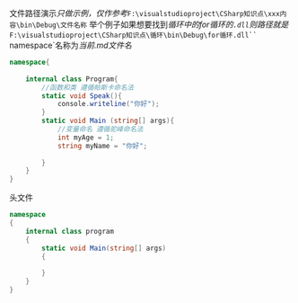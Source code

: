 文件路径演示*只做示例，仅作参考*`F:\visualstudioproject\CSharp知识点\xxx内容\bin\Debug\文件名称`
举个例子如果想要找到*循环中的for循环的`.dll`则路径就是*`F:\visualstudioproject\CSharp知识点\循环\bin\Debug\for循环.dll``
`namespace`名称为*当前.md文件名*


```csharp
namespace{
    
    internal class Program{
        //函数和类 遵循帕斯卡命名法
        static void Speak(){
            console.writeline("你好");
        }
        static void Main (string[] args){
            //变量命名 遵循驼峰命名法
            int myAge = 1;
            string myName = "你好"; 
        
        }
    }      
}
```
头文件
```csharp
namespace
{
    internal class program
    {
        static void Main(string[] args)
        {
            
        }
    }
}
```